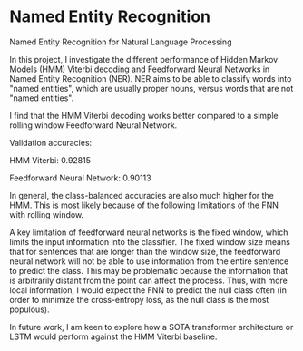 # Named Entity Recognition
Named Entity Recognition for Natural Language Processing

In this project, I investigate the different performance of Hidden Markov Models (HMM) Viterbi decoding and Feedforward Neural Networks in Named Entity Recognition (NER). NER aims to be able to classify words into "named entities", which are usually proper nouns, versus words that are not "named entities".

I find that the HMM Viterbi decoding works better compared to a simple rolling window Feedforward Neural Network.

Validation accuracies:

HMM Viterbi: 0.92815

Feedforward Neural Network: 0.90113

In general, the class-balanced accuracies are also much higher for the HMM. This is most likely because of the following limitations of the FNN with rolling window.

A key limitation of feedforward neural networks is the fixed window, which limits the input information into the classifier. The fixed window size means that for sentences that are longer than the window size, the feedforward neural network will not be able to use information from the entire sentence to predict the class. This may be problematic because the information that is arbitrarily distant from the point can affect the process. Thus, with more local information, I would expect the FNN to predict the null class often (in order to minimize the cross-entropy loss, as the null class is the most populous).

In future work, I am keen to explore how a SOTA transformer architecture or LSTM would perform against the HMM Viterbi baseline.

